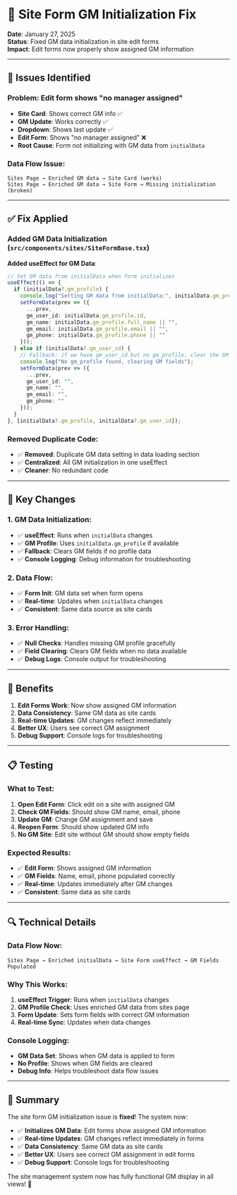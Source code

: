 # 🔧 Site Form GM Initialization Fix

**Date**: January 27, 2025  
**Status**: Fixed GM data initialization in site edit forms  
**Impact**: Edit forms now properly show assigned GM information

---

## 🐛 **Issues Identified**

### **Problem**: Edit form shows "no manager assigned"
- **Site Card**: Shows correct GM info ✅
- **GM Update**: Works correctly ✅
- **Dropdown**: Shows last update ✅
- **Edit Form**: Shows "no manager assigned" ❌
- **Root Cause**: Form not initializing with GM data from `initialData`

### **Data Flow Issue**:
```
Sites Page → Enriched GM data → Site Card (works)
Sites Page → Enriched GM data → Site Form → Missing initialization (broken)
```

---

## ✅ **Fix Applied**

### **Added GM Data Initialization** (`src/components/sites/SiteFormBase.tsx`)

**Added useEffect for GM Data**:
```typescript
// Set GM data from initialData when form initializes
useEffect(() => {
  if (initialData?.gm_profile) {
    console.log("Setting GM data from initialData:", initialData.gm_profile);
    setFormData(prev => ({
      ...prev,
      gm_user_id: initialData.gm_profile.id,
      gm_name: initialData.gm_profile.full_name || "",
      gm_email: initialData.gm_profile.email || "",
      gm_phone: initialData.gm_profile.phone || ""
    }));
  } else if (initialData?.gm_user_id) {
    // Fallback: if we have gm_user_id but no gm_profile, clear the GM fields
    console.log("No gm_profile found, clearing GM fields");
    setFormData(prev => ({
      ...prev,
      gm_user_id: "",
      gm_name: "",
      gm_email: "",
      gm_phone: ""
    }));
  }
}, [initialData?.gm_profile, initialData?.gm_user_id]);
```

### **Removed Duplicate Code**:
- ✅ **Removed**: Duplicate GM data setting in data loading section
- ✅ **Centralized**: All GM initialization in one useEffect
- ✅ **Cleaner**: No redundant code

---

## 🎯 **Key Changes**

### **1. GM Data Initialization**:
- ✅ **useEffect**: Runs when `initialData` changes
- ✅ **GM Profile**: Uses `initialData.gm_profile` if available
- ✅ **Fallback**: Clears GM fields if no profile data
- ✅ **Console Logging**: Debug information for troubleshooting

### **2. Data Flow**:
- ✅ **Form Init**: GM data set when form opens
- ✅ **Real-time**: Updates when `initialData` changes
- ✅ **Consistent**: Same data source as site cards

### **3. Error Handling**:
- ✅ **Null Checks**: Handles missing GM profile gracefully
- ✅ **Field Clearing**: Clears GM fields when no data available
- ✅ **Debug Logs**: Console output for troubleshooting

---

## 🚀 **Benefits**

1. **Edit Forms Work**: Now show assigned GM information
2. **Data Consistency**: Same GM data as site cards
3. **Real-time Updates**: GM changes reflect immediately
4. **Better UX**: Users see correct GM assignment
5. **Debug Support**: Console logs for troubleshooting

---

## 📋 **Testing**

### **What to Test**:
1. **Open Edit Form**: Click edit on a site with assigned GM
2. **Check GM Fields**: Should show GM name, email, phone
3. **Update GM**: Change GM assignment and save
4. **Reopen Form**: Should show updated GM info
5. **No GM Site**: Edit site without GM should show empty fields

### **Expected Results**:
- ✅ **Edit Form**: Shows assigned GM information
- ✅ **GM Fields**: Name, email, phone populated correctly
- ✅ **Real-time**: Updates immediately after GM changes
- ✅ **Consistent**: Same data as site cards

---

## 🔍 **Technical Details**

### **Data Flow Now**:
```
Sites Page → Enriched initialData → Site Form useEffect → GM Fields Populated
```

### **Why This Works**:
1. **useEffect Trigger**: Runs when `initialData` changes
2. **GM Profile Check**: Uses enriched GM data from sites page
3. **Form Update**: Sets form fields with correct GM information
4. **Real-time Sync**: Updates when data changes

### **Console Logging**:
- **GM Data Set**: Shows when GM data is applied to form
- **No Profile**: Shows when GM fields are cleared
- **Debug Info**: Helps troubleshoot data flow issues

---

## 🎉 **Summary**

The site form GM initialization issue is **fixed**! The system now:

- ✅ **Initializes GM Data**: Edit forms show assigned GM information
- ✅ **Real-time Updates**: GM changes reflect immediately in forms
- ✅ **Data Consistency**: Same GM data as site cards
- ✅ **Better UX**: Users see correct GM assignment in edit forms
- ✅ **Debug Support**: Console logs for troubleshooting

The site management system now has fully functional GM display in all views! 🚀
